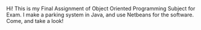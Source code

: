 Hi! This is my Final Assignment of Object Oriented Programming Subject for Exam.
I make a parking system in Java, and use Netbeans for the software.
Come, and take a look!
